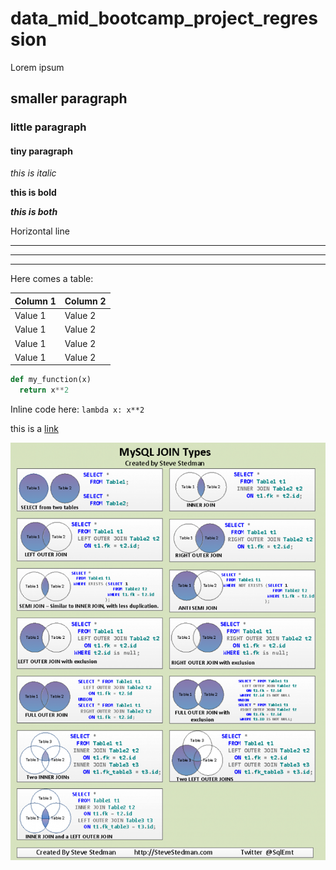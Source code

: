# data_mid_bootcamp_project_regression

Lorem ipsum

## smaller paragraph

### little paragraph

#### tiny paragraph

*this is italic*

**this is bold**

***this is both***

Horizontal line

___
***
---


Here comes a table:

Column 1 | Column 2
---------|----------
Value 1  | Value 2
Value 1  | Value 2
Value 1  | Value 2
Value 1  | Value 2


```python
def my_function(x)
  return x**2
```

Inline code here: `lambda x: x**2`

this is a [link](www.google.com)

![Image of Yaktocat](./img/SQL_Joins_cheatsheet.png)
